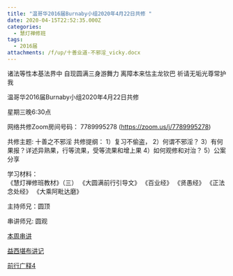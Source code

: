 ```yaml
---
title: "温哥华2016届Burnaby小组2020年4月22日共修 "
date: 2020-04-15T22:52:35.000Z
categories:
  - 慧灯禅修班
tags:
  - 2016届
attachments: /f/up/十善业道-不邪淫_vicky.docx
---
```

诸法等性本基法界中 自现圆满三身游舞力 离障本来怙主龙钦巴 祈请无垢光尊常护我

温哥华2016届Burnaby小组2020年4月22日共修 

星期三晚6:30点

网络共修Zoom房间号码： 7789995278 (<https://zoom.us/j/7789995278>)

共修主题: 十善之不邪淫
共修提纲：
1）复习不偷盗，
2）何谓不邪淫？
3）有何果报？详述异熟果，行等流果，受等流果和增上果
4）如何观修和对治？
5）公案分享

学习材料：  
《慧灯禅修班教材》（三） 
《大圆满前行引导文》
《百业经》
《贤愚经》
《正法念处经》
《大乘阿毗达磨》

主持师兄：圆顶

串讲师兄: 圆观


[本周串讲](/f/up/十善业道-不邪淫_vicky.docx)

[益西堪布讲记](/f/up/因果益西.pdf)

[前行广释4](/f/up/前行广释4.pdf)
